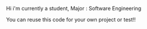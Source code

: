 Hi i'm currently a student,
Major : Software Engineering 

You can reuse this code for your own project or test!!

<!---
Anahabi123/Anahabi123 is a ✨ special ✨ repository because its `README.md` (this file) appears on your GitHub profile.
You can click the Preview link to take a look at your changes.
--->
